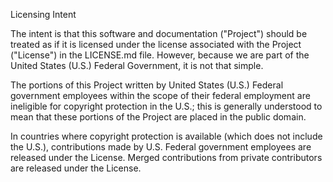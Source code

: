Licensing Intent

The intent is that this software and documentation ("Project") should be treated as if it is licensed under the license 
associated with the Project ("License") in the LICENSE.md file. However, because we are part of the United States (U.S.) 
Federal Government, it is not that simple.

The portions of this Project written by United States (U.S.) Federal government employees within the scope of their 
federal employment are ineligible for copyright protection in the U.S.; this is generally understood to mean that these
portions of the Project are placed in the public domain.

In countries where copyright protection is available (which does not include the U.S.), contributions made by U.S. 
Federal government employees are released under the License. Merged contributions from private contributors are released 
under the License.